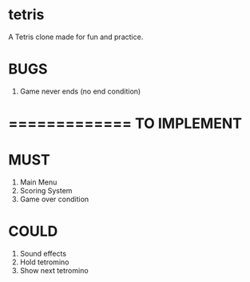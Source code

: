 tetris
======

A Tetris clone made for fun and practice.

BUGS
==========

1. Game never ends (no end condition)

=============
TO IMPLEMENT
=============

MUST
====
1. Main Menu
2. Scoring System
3. Game over condition

COULD
=====
1. Sound effects
2. Hold tetromino
3. Show next tetromino
